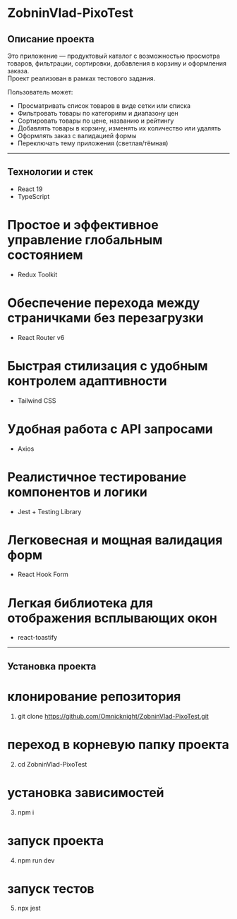 # ZobninVlad-PixoTest

## Описание проекта

Это приложение — продуктовый каталог с возможностью просмотра товаров, фильтрации, сортировки, добавления в корзину и оформления заказа.  
Проект реализован в рамках тестового задания.

Пользователь может:
- Просматривать список товаров в виде сетки или списка
- Фильтровать товары по категориям и диапазону цен
- Сортировать товары по цене, названию и рейтингу
- Добавлять товары в корзину, изменять их количество или удалять
- Оформлять заказ с валидацией формы
- Переключать тему приложения (светлая/тёмная)

---

## Технологии и стек

- React 19
- TypeScript
# Простое и эффективное управление глобальным состоянием
- Redux Toolkit
# Обеспечение перехода между страничками без перезагрузки
- React Router v6
# Быстрая стилизация с удобным контролем адаптивности
- Tailwind CSS
# Удобная работа с API запросами
- Axios
# Реалистичное тестирование компонентов и логики
- Jest + Testing Library
# Легковесная и мощная валидация форм
- React Hook Form
# Легкая библиотека для отображения всплывающих окон
- react-toastify

---

## Установка проекта

# клонирование репозитория
1) git clone https://github.com/Omnicknight/ZobninVlad-PixoTest.git
# переход в корневую папку проекта
2) cd ZobninVlad-PixoTest
# установка зависимостей
3) npm i
# запуск проекта
4) npm run dev
# запуск тестов
5) npx jest
